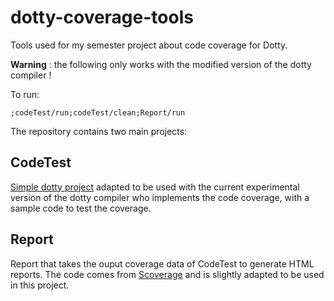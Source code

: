 # dotty-coverage-tools

Tools used for my semester project about code coverage for Dotty.

**Warning** : the following only works with the modified version of the dotty compiler !

To run:

```
;codeTest/run;codeTest/clean;Report/run
```

The repository contains two main projects:


## CodeTest

[Simple dotty project](https://github.com/lampepfl/dotty-example-project) adapted to be used with the current experimental version of the dotty compiler who implements the code coverage, with a sample code to test the coverage.

## Report

Report that takes the ouput coverage data of CodeTest to generate HTML reports. The code comes from [Scoverage](https://github.com/scoverage/scalac-scoverage-plugin/tree/master/scalac-scoverage-plugin/src/main/scala/scoverage) and is slightly adapted to be used in this project. 
